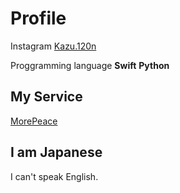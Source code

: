 # Profile

Instagram [Kazu.120n](https://www.instagram.com/kazu.120n/)

Proggramming language **Swift** **Python**

## My Service

[MorePeace](https://morepeace.webnode.jp)

## I am Japanese

I can't speak English.
